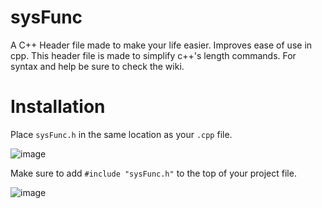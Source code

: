 # sysFunc
A C++ Header file made to make your life easier.
Improves ease of use in cpp.
This header file is made to simplify c++'s length commands.
For syntax and help be sure to check the wiki.
# Installation

Place `sysFunc.h` in the same location as your `.cpp` file.

![image](https://github.com/jasontheone111/sysFunc/assets/78160470/eef9bd71-3f31-4e06-b429-4873302bce40)

Make sure to add `#include "sysFunc.h"` to the top of your project file.

![image](https://github.com/jasontheone111/sysFunc/assets/78160470/f1790f13-4375-45fd-a286-94405ad09752)
